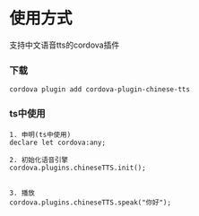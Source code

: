 # 使用方式
支持中文语音tts的cordova插件

### 下载
```
cordova plugin add cordova-plugin-chinese-tts
```

### ts中使用

```
1. 申明(ts中使用)
declare let cordova:any;

2. 初始化语音引擎
cordova.plugins.chineseTTS.init();


3. 播放
cordova.plugins.chineseTTS.speak("你好");
```
